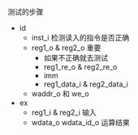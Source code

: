 测试的步骤

- id
	- inst_i 检测读入的指令是否正确
	- reg1_o & reg2_o 重要
		- 如果不正确就去测试
		- reg1_re_o & reg2_re_o
		- imm
		- reg1_data_i & reg2_data_i
	- waddr_o 和 we_o
- ex
	- reg1_i & reg2_i 输入
	- wdata_o wdata_id_o 运算结果